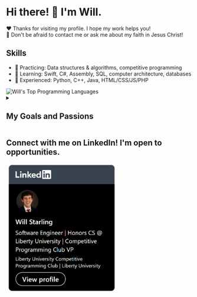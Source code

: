 # Hi there! 👋 I'm Will.
❤️ Thanks for visiting my profile. I hope my work helps you! <br />
💬 Don't be afraid to contact me or ask me about my faith in Jesus Christ! 

## Skills
- 🔭 Practicing: Data structures & algorithms, competitive programming
- 🌱 Learning: Swift, C#, Assembly, SQL, computer architecture, databases
- 🤔 Experienced: Python, C++, Java, HTML/CSS/JS/PHP
<img alt="Will's Top Programming Languages"  width=350 src="https://denvercoder1-github-readme-stats.vercel.app/api/top-langs/?username=willisaur&langs_count=8&layout=compact&theme=react&bg_color=121D2F&title_color=2F81D7&border_color=01072e"/>
<!--<img src="./Work-life balance.gif" alt="Work-life balance gif" height="200px" data-target="animated-image.originalImage">-->

<details>
<summary><h2>My Goals and Passions</h2></summary>
  
  ### My Goals
  I aim to glorify God in all I do. I love to learn, create, and serve. I am especially passionate about automation, software creation, and entrepreneurship. <br /><br />
  I am an honors CS student at Liberty University with focuses in software engineering & data science. I'm vice president of the Competitive Programming Club. I graduate in 2026. <br /><br />
  I've had two summer internships so far. As I finish my sophomore year, I hope to intern in Washington, D.C. through a fellowship with my university. If it is the Lord's Will, I would love to work in big tech in the city for a few years after I graduate. <br /><br />

  ### My Passions
  I've always loved technology -- for my reading log in elementary school, I read an iPhone user manual. When I was 10, I started coding; I learned basic networking and programming from Minecraft servers. In high school, I took five programming classes, and now, I am blessed to study CS full-time in college in VA (go flames!)! <br /><br />
  One of the reasons why I specifically love programming is that I see many parallels with God creating the universe. With His knowledge and wisdom, He simply spoke all of creation into existence, and all of creation was good!. In the same way, I can mirror the Creator through creativity. I use my coding knowledge; I create, and my creation is good. 
  
</details>

## Connect with me on LinkedIn! I'm open to opportunities.
<a href="https://www.linkedin.com/in/willstarling/"><img src="./LinkedIn.png" width="300" /></a>
